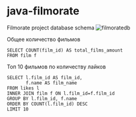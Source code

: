 # java-filmorate
Filmorate project database schema
![filmoratedb](https://user-images.githubusercontent.com/112579759/219690809-cd2cf1ba-fff7-4ab2-994d-39ae53965e1e.png)


Общее количество фильмов
```postgresql
SELECT COUNT(film_id) AS total_films_amount
FROM film f
```

Топ 10 фильмов по количеству лайков 
```postgresql
SELECT l.film_id AS film_id,
       f.name AS film_name
FROM likes l
INNER JOIN film f ON l.film_id=f.film_id
GROUP BY l.film_id, f.name
ORDER BY COUNT(l.film_id) DESC
LIMIT 10
```
